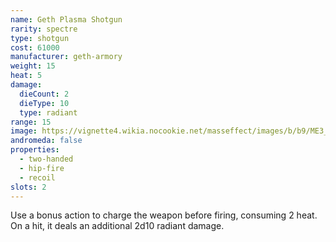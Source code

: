 ```yaml
---
name: Geth Plasma Shotgun
rarity: spectre
type: shotgun
cost: 61000
manufacturer: geth-armory
weight: 15
heat: 5
damage:
  dieCount: 2
  dieType: 10
  type: radiant
range: 15
image: https://vignette4.wikia.nocookie.net/masseffect/images/b/b9/ME3_Geth_Plasma_Shotgun.png/revision/latest?cb=20120317201115
andromeda: false
properties:
  - two-handed
  - hip-fire
  - recoil
slots: 2
---
```

Use a bonus action to charge the weapon before firing, consuming 2 heat. On a hit, it deals an 
additional 2d10 radiant damage.